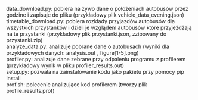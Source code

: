 data_download.py: pobiera na żywo dane o położeniach autobusów przez godzine i zapisuje do pliku (przykładowy plik vehicle_data_evening.json)<br>
timetable_download.py: pobiera rozkłady przyjazdów autobusów dla wszystkich przystanków i dzieli je wzglądem autobusów które przyjeżdżają na te przystanki (przykładowy plik przystanki.json, zzipowany do przystanki.zip)<br>
analyze_data.py: analizuje pobrane dane o autobusach (wyniki dla przykładowych danych: analysis.out , figure[1-5].png)<br>
profiler.py: analizuje dane zebrane przy odpaleniu programu z profilerem (przykładowy wynik w pliku profiler_results.out)<br>
setup.py: pozwala na zainstalowanie kodu jako pakietu przy pomocy pip install<br>
prof.sh: polecenie analizujące kod profilerem (tworzy plik profile_results.prof)<br>

